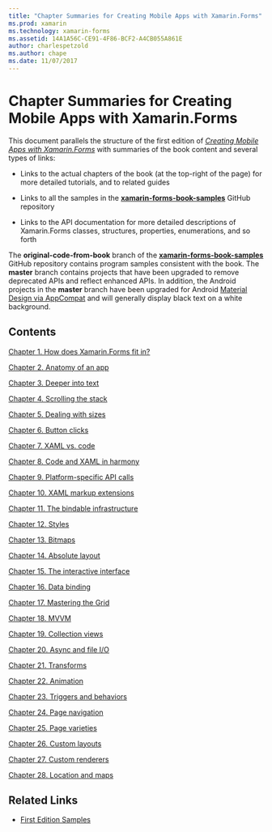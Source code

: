 ```yaml
---
title: "Chapter Summaries for Creating Mobile Apps with Xamarin.Forms"
ms.prod: xamarin
ms.technology: xamarin-forms
ms.assetid: 14A1A56C-CE91-4F86-BCF2-A4CB055A861E
author: charlespetzold
ms.author: chape
ms.date: 11/07/2017
---
```


# Chapter Summaries for Creating Mobile Apps with Xamarin.Forms

This document parallels the structure of the first edition of [*Creating Mobile Apps with Xamarin.Forms*](~/xamarin-forms/creating-mobile-apps-xamarin-forms/index.md) with summaries of the book content and several types of links:

- Links to the actual chapters of the book (at the top-right of the page) for more detailed tutorials, and to related guides

- Links to all the samples in the [**xamarin-forms-book-samples**](https://github.com/xamarin/xamarin-forms-book-samples) GitHub repository

- Links to the API documentation for more detailed descriptions of Xamarin.Forms classes, structures, properties, enumerations, and so forth

The **original-code-from-book** branch of the [**xamarin-forms-book-samples**](https://github.com/xamarin/xamarin-forms-book-samples) GitHub repository contains program samples consistent with the book. The **master** branch contains projects that have been upgraded to remove deprecated APIs and reflect enhanced APIs. In addition, the Android projects in the **master** branch have been upgraded for Android [Material Design via AppCompat](~/xamarin-forms/platform/android/index.md) and will generally display black text on a white background.

## Contents

[Chapter 1. How does Xamarin.Forms fit in?](chapter01.md)

[Chapter 2. Anatomy of an app](chapter02.md)

[Chapter 3. Deeper into text](chapter03.md)

[Chapter 4. Scrolling the stack](chapter04.md)

[Chapter 5. Dealing with sizes](chapter05.md)

[Chapter 6. Button clicks](chapter06.md)

[Chapter 7. XAML vs. code](chapter07.md)

[Chapter 8. Code and XAML in harmony](chapter08.md)

[Chapter 9. Platform-specific API calls](chapter09.md)

[Chapter 10. XAML markup extensions](chapter10.md)

[Chapter 11. The bindable infrastructure](chapter11.md)

[Chapter 12. Styles](chapter12.md)

[Chapter 13. Bitmaps](chapter13.md)

[Chapter 14. Absolute layout](chapter14.md)

[Chapter 15. The interactive interface](chapter15.md)

[Chapter 16. Data binding](chapter16.md)

[Chapter 17. Mastering the Grid](chapter17.md)

[Chapter 18. MVVM](chapter18.md)

[Chapter 19. Collection views](chapter19.md)

[Chapter 20. Async and file I/O](chapter20.md)

[Chapter 21. Transforms](chapter21.md)

[Chapter 22. Animation](chapter22.md)

[Chapter 23. Triggers and behaviors](chapter23.md)

[Chapter 24. Page navigation](chapter24.md)

[Chapter 25. Page varieties](chapter25.md)

[Chapter 26. Custom layouts](chapter26.md)

[Chapter 27. Custom renderers](chapter27.md)

[Chapter 28. Location and maps](chapter28.md)



## Related Links

- [First Edition Samples](https://github.com/xamarin/xamarin-forms-book-samples)

